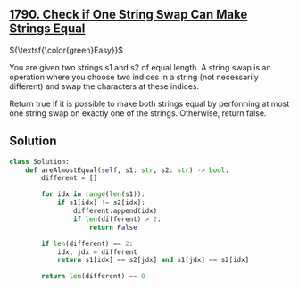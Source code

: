 ## [1790. Check if One String Swap Can Make Strings Equal](https://leetcode.com/problems/check-if-one-string-swap-can-make-strings-equal/)

${\textsf{\color{green}Easy}}$

You are given two strings s1 and s2 of equal length. A string swap is an operation where you choose two indices in a string (not necessarily different) and swap the characters at these indices.

Return true if it is possible to make both strings equal by performing at most one string swap on exactly one of the strings. Otherwise, return false.

## Solution
```python
class Solution:
    def areAlmostEqual(self, s1: str, s2: str) -> bool:
        different = []

        for idx in range(len(s1)):
            if s1[idx] != s2[idx]:
                different.append(idx)
                if len(different) > 2:
                    return False

        if len(different) == 2:
            idx, jdx = different
            return s1[idx] == s2[jdx] and s1[jdx] == s2[idx]

        return len(different) == 0
```
